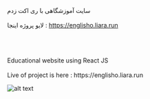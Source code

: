 سایت آموزشگاهی با ری اکت زدم
<br>
</br>
لایو پروژه اینجا : https://englisho.liara.run
<br>
</br>

<br>
</br>
Educational website using React JS
<br>
</br>
Live of project is here : https://englisho.liara.run

![alt text](http://url/to/img.png)
